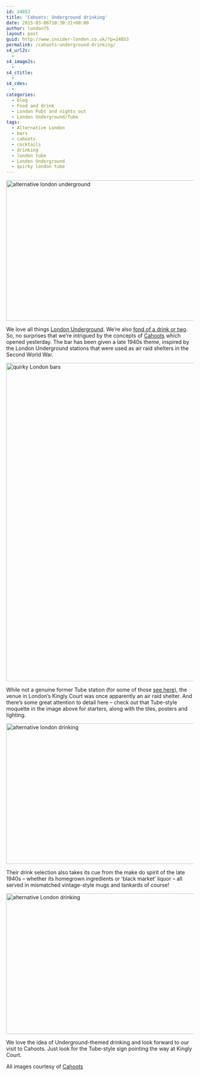 ```yaml
---
id: 24853
title: 'Cahoots: Underground drinking'
date: 2015-03-06T10:30:21+00:00
author: london75
layout: post
guid: http://www.insider-london.co.uk/?p=24853
permalink: /cahoots-underground-drinking/
s4_url2s:
  - 
s4_image2s:
  - 
s4_ctitle:
  - 
s4_cdes:
  - 
categories:
  - blog
  - Food and drink
  - London Pubs and nights out
  - London Underground/Tube
tags:
  - Alternative London
  - bars
  - cahoots
  - cocktails
  - drinking
  - london tube
  - London Underground
  - quirky london tube
---
```

<img class="aligncenter wp-image-24880 size-full" src="http://www.insider-london.co.uk/wp-content/uploads/2015/03/cahoots-3_mini.jpg" alt="alternative london underground" width="569" height="378" />
  
We love all things <a href="http://www.insider-london.co.uk/london-underground-tube-tours/" target="_blank">London Underground</a>. We&#8217;re also <a href="http://www.insider-london.co.uk/london-pub-tours-drinking-tour/" target="_blank">fond of a drink or two</a>. So, no surprises that we&#8217;re intrigued by the concepts of [Cahoots](http://cahoots-london.com/) which opened yesterday. The bar has been given a late 1940s theme, inspired by the London Underground stations that were used as air raid shelters in the Second World War.

<img class="aligncenter wp-image-24881 size-full" src="http://www.insider-london.co.uk/wp-content/uploads/2015/03/cahoots-2_mini.jpg" alt="quirky London bars" width="569" height="856" />

While not a genuine former Tube station (for some of those <a href="http://www.insider-london.co.uk/2015/02/27/londons-lost-railway-tube-stations/" target="_blank">see here</a>), the venue in London&#8217;s Kingly Court was once apparently an air raid shelter. And there&#8217;s some great attention to detail here &#8211; check out that Tube-style moquette in the image above for starters, along with the tiles, posters and lighting.

<img class="aligncenter wp-image-24883 size-full" src="http://www.insider-london.co.uk/wp-content/uploads/2015/03/Cahoots-4_mini.jpg" alt="alternative london drinking" width="569" height="378" />

Their drink selection also takes its cue from the make do spirit of the late 1940s &#8211; whether its homegrown ingredients or &#8216;black market&#8217; liquor &#8211; all served in mismatched vintage-style mugs and tankards of course!

<img class="aligncenter wp-image-24882 size-full" src="http://www.insider-london.co.uk/wp-content/uploads/2015/03/Give-peas-a-chance-_mini.jpg" alt="alternative London drinking" width="569" height="378" />

We love the idea of Underground-themed drinking and look forward to our visit to Cahoots. Just look for the Tube-style sign pointing the way at Kingly Court.

All images courtesy of [Cahoots](http://cahoots-london.com/)